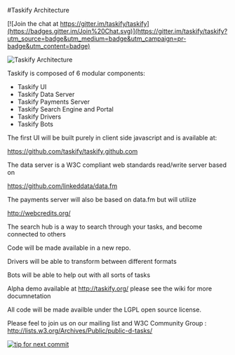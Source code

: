 #Taskify Architecture

[![Join the chat at https://gitter.im/taskify/taskify](https://badges.gitter.im/Join%20Chat.svg)](https://gitter.im/taskify/taskify?utm_source=badge&utm_medium=badge&utm_campaign=pr-badge&utm_content=badge)

![Taskify Architecture](https://raw.github.com/taskify/taskify.github.com/master/images/taskify-arch.png)

Taskify is composed of 6 modular components:

- Taskify UI
- Taskify Data Server
- Taskify Payments Server
- Taskify Search Engine and Portal
- Taskify Drivers
- Taskify Bots

The first UI will be built purely in client side javascript and is available at:

https://github.com/taskify/taskify.github.com

The data server is a W3C compliant web standards read/write server based on

https://github.com/linkeddata/data.fm

The payments server will also be based on data.fm but will utilize

http://webcredits.org/

The search hub is a way to search through your tasks, and become connected to others

Code will be made available in a new repo.

Drivers will be able to transform between different formats

Bots will be able to help out with all sorts of tasks

Alpha demo available at http://taskify.org/ please see the wiki for more documnetation

All code will be made availble under the LGPL open source license.

Please feel to join us on our mailing list and W3C Community Group : http://lists.w3.org/Archives/Public/public-d-tasks/

[![tip for next commit](http://tip4commit.com/projects/27.svg)](http://tip4commit.com/projects/27)
